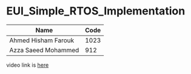 # EUI_Simple_RTOS_Implementation

 | Name  | Code |
| ------------- | ------------- |
| Ahmed Hisham Farouk  | 1023  |
| Azza Saeed Mohammed  | 912  |

video link is [here](https://youtu.be/7ebfoUO-ruQ)
